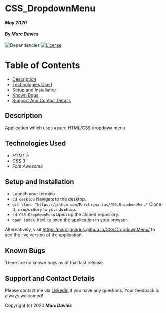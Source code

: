 # CSS_DropdownMenu

#### _May 2020_

#### By _**Marc Davies**_

![Dependencies](https://img.shields.io/badge/dependencies-up%20to%20date-brightgreen.svg)
[![License](https://img.shields.io/badge/license-MIT-blue.svg)](https://opensource.org/licenses/MIT)

# Table of Contents

<!--ts-->
   * [Description](#description)
   * [Technologies Used](#technologies-used)
   * [Setup and Installation](#setup-and-installation)
   * [Known Bugs](#known-bugs)
   * [Support And Contact Details](#support-and-contact-details)
<!--te-->

## Description

Application which uses a pure HTML/CSS dropdown menu.

## Technologies Used

  * _HTML 5_
  * _CSS 3_
  * _Font Awesome_

## Setup and Installation

* Launch your terminal.
* `cd desktop` Navigate to the desktop.
* `git clone "https://github.com/MarcLignarius/CSS.DropdownMenu"` Clone this repository to your desktop.
* `cd CSS.DropdownMenu` Open up the cloned repository.
* `open index.html` to open the application in your browser.

Alternatively, visit https://marclignarius.github.io/CSS.DropdownMenu/ to see the live version of the application.

## Known Bugs
There are no known bugs as of that last release.

## Support and Contact Details
Please contact me via <a href="https://www.linkedin.com/in/marcdaviesriot/">LinkedIn</a> if you have any questions. Your feedback is always welcomed!

Copyright (c) 2020 **_Marc Davies_**
